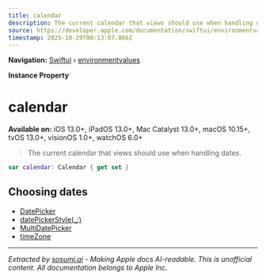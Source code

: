 ```yaml
---
title: calendar
description: The current calendar that views should use when handling dates.
source: https://developer.apple.com/documentation/swiftui/environmentvalues/calendar
timestamp: 2025-10-29T00:13:07.866Z
---
```


**Navigation:** [Swiftui](/documentation/swiftui) › [environmentvalues](/documentation/swiftui/environmentvalues)

**Instance Property**

# calendar

**Available on:** iOS 13.0+, iPadOS 13.0+, Mac Catalyst 13.0+, macOS 10.15+, tvOS 13.0+, visionOS 1.0+, watchOS 6.0+

> The current calendar that views should use when handling dates.

```swift
var calendar: Calendar { get set }
```

## Choosing dates

- [DatePicker](/documentation/swiftui/datepicker)
- [datePickerStyle(_:)](/documentation/swiftui/view/datepickerstyle(_:))
- [MultiDatePicker](/documentation/swiftui/multidatepicker)
- [timeZone](/documentation/swiftui/environmentvalues/timezone)

---

*Extracted by [sosumi.ai](https://sosumi.ai) - Making Apple docs AI-readable.*
*This is unofficial content. All documentation belongs to Apple Inc.*

